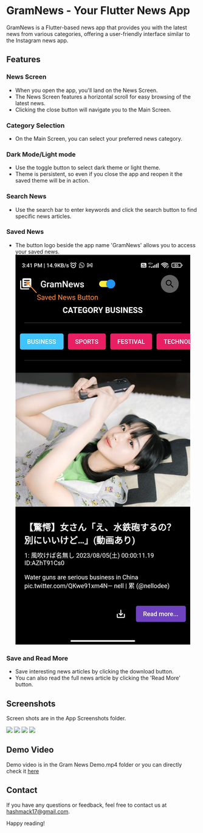 # GramNews - Your Flutter News App

GramNews is a Flutter-based news app that provides you with the latest news from various categories, offering a user-friendly interface similar to the Instagram news app.

## Features

### News Screen
- When you open the app, you'll land on the News Screen.
- The News Screen features a horizontal scroll for easy browsing of the latest news.
- Clicking the close button will navigate you to the Main Screen.

### Category Selection
- On the Main Screen, you can select your preferred news category.

### Dark Mode/Light mode
- Use the toggle button to select dark theme or light theme.
- Theme is persistent, so even if you close the app and reopen it the saved theme will be in action.
    
### Search News
- Use the search bar to enter keywords and click the search button to find specific news articles.
  
### Saved News
- The button logo beside the app name 'GramNews' allows you to access your saved news.
![](App%20Screenshots/IMG_20230903_161653.jpg)

### Save and Read More
- Save interesting news articles by clicking the download button.
- You can also read the full news article by clicking the 'Read More' button.

## Screenshots
Screen shots are in the App Screenshots folder.

<img src="https://firebasestorage.googleapis.com/v0/b/github-895c7.appspot.com/o/Screenshot_2023-09-03-15-41-14-710_com.example.gram_news.jpg?alt=media&token=5b99f79b-2d6e-48db-9d8c-8dcccde6bb56" height="400px">

<img src="https://firebasestorage.googleapis.com/v0/b/github-895c7.appspot.com/o/Screenshot_2023-09-03-15-41-35-337_com.example.gram_news.jpg?alt=media&token=316453d9-fe11-439c-b2ef-7ba16c48d219" height="400px">

<img src="https://firebasestorage.googleapis.com/v0/b/github-895c7.appspot.com/o/Screenshot_2023-09-03-15-42-04-439_com.example.gram_news.jpg?alt=media&token=12653376-7832-4ee9-b3db-ad01015babf2" height="400px">

<img src="https://firebasestorage.googleapis.com/v0/b/github-895c7.appspot.com/o/Screenshot_2023-09-03-15-41-56-776_com.example.gram_news.jpg?alt=media&token=d6bd1312-0709-4cf8-9c59-281d284b370b" height="400px">

## Demo Video
Demo video is in the Gram News Demo.mp4 folder or you can directly check it [here](https://firebasestorage.googleapis.com/v0/b/github-895c7.appspot.com/o/VID_20230904_175959.mp4?alt=media&token=48dfd64e-ec92-48c6-aa91-a499e1b117a2)

## Contact

If you have any questions or feedback, feel free to contact us at hashmack17@gmail.com.

Happy reading!
